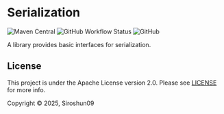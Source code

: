 # Serialization

![Maven Central](https://img.shields.io/maven-central/v/dev.siroshun.serialization/serialization-core)
![GitHub Workflow Status](https://img.shields.io/github/actions/workflow/status/Siroshun09/Serialization/gradle.yml?branch=main)
![GitHub](https://img.shields.io/github/license/Siroshun09/Serialization)

A library provides basic interfaces for serialization.

## License

This project is under the Apache License version 2.0. Please see [LICENSE](LICENSE) for more info.

Copyright © 2025, Siroshun09

